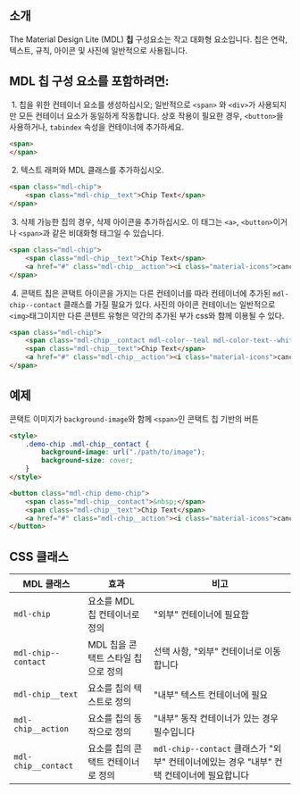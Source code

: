 ## 소개

The Material Design Lite (MDL) **칩** 구성요소는 작고 대화형  요소입니다.
칩은 연락, 텍스트, 규칙, 아이콘 및 사진에 일반적으로 사용됩니다.

## MDL 칩 구성 요소를 포함하려면:

&nbsp;1. 칩을 위한 컨테이너 요소를 생성하십시오; 일반적으로 `<span>` 와 `<div>`가 사용되지만 모든 컨테이너 요소가 동일하게 작동합니다. 상호 작용이 필요한 경우, `<button>`을 사용하거나, `tabindex` 속성을 컨테이너에 추가하세요.

```html
<span>
</span>
```

&nbsp;2. 텍스트 래퍼와 MDL 클래스를 추가하십시오.

```html
<span class="mdl-chip">
    <span class="mdl-chip__text">Chip Text</span>
</span>
```

&nbsp;3. 삭제 가능한 칩의 경우, 삭제 아이콘을 추가하십시오. 이 태그는 `<a>`, `<button>`이거나 `<span>`과 같은 비대화형 태그일 수 있습니다.

```html
<span class="mdl-chip">
    <span class="mdl-chip__text">Chip Text</span>
    <a href="#" class="mdl-chip__action"><i class="material-icons">cancel</i></a>
</span>
```

&nbsp;4. 콘택트 칩은 콘택트 아이콘을 가지는 다른 컨테이너를 따라 컨테이너에 추가된 `mdl-chip--contact` 클래스를 가질 필요가 있다. 사진의 아이콘 컨테이너는 일반적으로 `<img>`태그이지만 다른 콘텐트 유형은 약간의 추가된 부가 css와 함께 이용될 수 있다.

```html
<span class="mdl-chip">
    <span class="mdl-chip__contact mdl-color--teal mdl-color-text--white">A</span>
    <span class="mdl-chip__text">Chip Text</span>
    <a href="#" class="mdl-chip__action"><i class="material-icons">cancel</i></a>
</span>
```

## 예제

콘택트 이미지가 `background-image`와 함께 `<span>`인 콘택트 칩 기반의 버튼

```html
<style>
    .demo-chip .mdl-chip__contact {
        background-image: url("./path/to/image");
        background-size: cover;
    }
</style>

<button class="mdl-chip demo-chip">
    <span class="mdl-chip__contact">&nbsp;</span>
    <span class="mdl-chip__text">Chip Text</span>
    <a href="#" class="mdl-chip__action"><i class="material-icons">cancel</i></a>
</button>
```

## CSS 클래스

| MDL 클래스 | 효과 | 비고 |
|-----------|--------|---------|
| `mdl-chip` | 요소를 MDL 칩 컨테이너로 정의 | "외부" 컨테이너에 필요함 |
| `mdl-chip--contact` | MDL 칩을 콘택트 스타일 칩으로 정의 | 선택 사항, "외부" 컨테이너로 이동합니다 |
| `mdl-chip__text` | 요소를 칩의 텍스트로 정의 | 	"내부" 텍스트 컨테이너에 필요 |
| `mdl-chip__action` | 요소를 칩의 동작으로 정의 | "내부" 동작 컨테이너가 있는 경우 필수입니다 |
| `mdl-chip__contact` | 요소를 칩의 콘택트 컨테이너로 정의 | `mdl-chip--contact` 클래스가 "외부" 컨테이너에있는 경우 "내부" 컨택 컨테이너에 필요합니다 |
